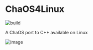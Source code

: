 # ChaOS4Linux
![build](https://github.com/9xbt/ChaOS2CPP/actions/workflows/makefile.yml/badge.svg)

A ChaOS port to C++ available on Linux

![image](https://github.com/9xbt/ChaOS2CPP/assets/109512837/ee04019e-92dc-4bef-9026-a7274114d85a)
